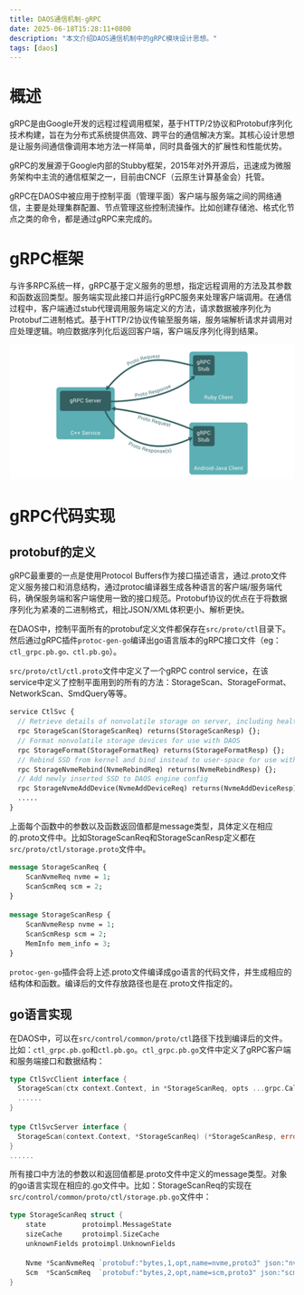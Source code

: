```yaml
---
title: DAOS通信机制-gRPC
date: 2025-06-18T15:28:11+0800
description: "本文介绍DAOS通信机制中的gRPC模块设计思想。"
tags: [daos]
---
```


# 概述
gRPC是由Google开发的远程过程调用框架，基于HTTP/2协议和Protobuf序列化技术构建，旨在为分布式系统提供高效、跨平台的通信解决方案。其核心设计思想是让服务间通信像调用本地方法一样简单，同时具备强大的扩展性和性能优势。

gRPC的发展源于Google内部的Stubby框架，2015年对外开源后，迅速成为微服务架构中主流的通信框架之一，目前由CNCF（云原生计算基金会）托管。

gRPC在DAOS中被应用于控制平面（管理平面）客户端与服务端之间的网络通信，主要是处理集群配置、节点管理这些控制流操作。比如创建存储池、格式化节点之类的命令，都是通过gRPC来完成的。

# gRPC框架
与许多RPC系统一样，gRPC基于定义服务的思想，指定远程调用的方法及其参数和函数返回类型。服务端实现此接口并运行gRPC服务来处理客户端调用。在通信过程中，客户端通过stub代理调用服务端定义的方法，请求数据被序列化为Protobuf二进制格式。基于HTTP/2协议传输至服务端，服务端解析请求并调用对应处理逻辑。响应数据序列化后返回客户端，客户端反序列化得到结果。

![gRPC框架](https://raw.githubusercontent.com/henglgh/articles/main/static/images/gRPC.png)


# gRPC代码实现
## protobuf的定义
gRPC最重要的一点是使用Protocol Buffers作为接口描述语言，通过.proto文件定义服务接口和消息结构，通过protoc编译器生成各种语言的客户端/服务端代码，确保服务端和客户端使用一致的接口规范。Protobuf协议的优点在于将数据序列化为紧凑的二进制格式，相比JSON/XML体积更小、解析更快。

在DAOS中，控制平面所有的protobuf定义文件都保存在`src/proto/ctl`目录下。然后通过gRPC插件`protoc-gen-go`编译出go语言版本的gRPC接口文件（eg：`ctl_grpc.pb.go、ctl.pb.go`）。

`src/proto/ctl/ctl.proto`文件中定义了一个gRPC control service，在该service中定义了控制平面用到的所有的方法：StorageScan、StorageFormat、NetworkScan、SmdQuery等等。
```proto
service CtlSvc {
  // Retrieve details of nonvolatile storage on server, including health info
  rpc StorageScan(StorageScanReq) returns(StorageScanResp) {};
  // Format nonvolatile storage devices for use with DAOS
  rpc StorageFormat(StorageFormatReq) returns(StorageFormatResp) {};
  // Rebind SSD from kernel and bind instead to user-space for use with DAOS
  rpc StorageNvmeRebind(NvmeRebindReq) returns(NvmeRebindResp) {};
  // Add newly inserted SSD to DAOS engine config
  rpc StorageNvmeAddDevice(NvmeAddDeviceReq) returns(NvmeAddDeviceResp) {};
  .....
}
```

上面每个函数中的参数以及函数返回值都是message类型，具体定义在相应的.proto文件中。比如StorageScanReq和StorageScanResp定义都在`src/proto/ctl/storage.proto`文件中。
```proto
message StorageScanReq {
	ScanNvmeReq nvme = 1;
	ScanScmReq scm = 2;
}

message StorageScanResp {
	ScanNvmeResp nvme = 1;
	ScanScmResp scm = 2;
	MemInfo mem_info = 3;
}
```

`protoc-gen-go`插件会将上述.proto文件编译成go语言的代码文件，并生成相应的结构体和函数。编译后的文件存放路径也是在.proto文件指定的。

## go语言实现
在DAOS中，可以在`src/control/common/proto/ctl`路径下找到编译后的文件。比如：`ctl_grpc.pb.go`和`ctl.pb.go`。`ctl_grpc.pb.go`文件中定义了gRPC客户端和服务端接口和数据结构：
```go
type CtlSvcClient interface {
  StorageScan(ctx context.Context, in *StorageScanReq, opts ...grpc.CallOption) (*StorageScanResp, error)
  ......
}

type CtlSvcServer interface {
  StorageScan(context.Context, *StorageScanReq) (*StorageScanResp, error)
}
......
```
所有接口中方法的参数以和返回值都是.proto文件中定义的message类型。对象的go语言实现在相应的.go文件中。比如：StorageScanReq的实现在`src/control/common/proto/ctl/storage.pb.go`文件中：
```go
type StorageScanReq struct {
	state         protoimpl.MessageState
	sizeCache     protoimpl.SizeCache
	unknownFields protoimpl.UnknownFields

	Nvme *ScanNvmeReq `protobuf:"bytes,1,opt,name=nvme,proto3" json:"nvme,omitempty"`
	Scm  *ScanScmReq  `protobuf:"bytes,2,opt,name=scm,proto3" json:"scm,omitempty"`
}
```
